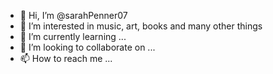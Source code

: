 - 👋 Hi, I’m @sarahPenner07
- 👀 I’m interested in music, art, books and many other things
- 🌱 I’m currently learning ...
- 💞️ I’m looking to collaborate on ...
- 📫 How to reach me ...

<!---
sarahPenner07/sarahPenner07 is a ✨ special ✨ repository because its `README.md` (this file) appears on your GitHub profile.
You can click the Preview link to take a look at your changes.
--->
